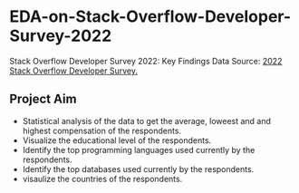 # EDA-on-Stack-Overflow-Developer-Survey-2022
Stack Overflow Developer Survey 2022: Key Findings
Data Source: <a href='https://insights.stackoverflow.com/survey/'>2022 Stack Overflow Developer Survey.</a>

<h2>Project Aim</h2>

- Statistical analysis of the data to get the average, loweest and and highest compensation of the respondents.
- Visualize the educational level of the respondents.
- Identify the top programming languages used currently by the respondents.
- Identify the top databases used currently by the respondents.
- visaulize the countries of the respondents.
